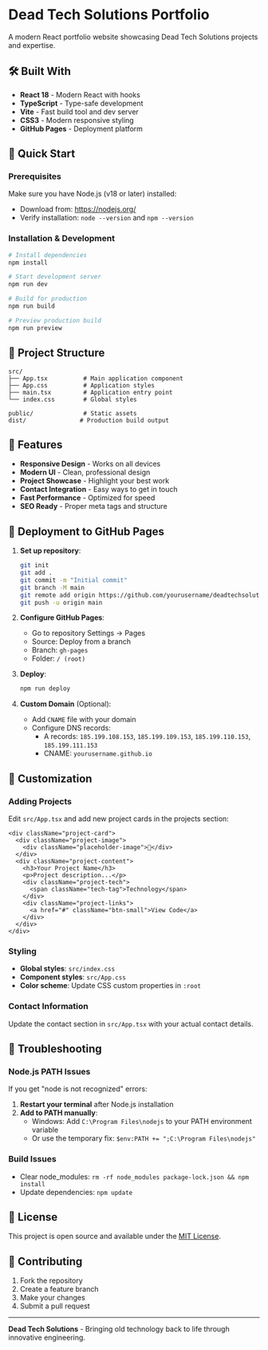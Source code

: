 # Dead Tech Solutions Portfolio

A modern React portfolio website showcasing Dead Tech Solutions projects and expertise.

## 🛠️ Built With

- **React 18** - Modern React with hooks
- **TypeScript** - Type-safe development
- **Vite** - Fast build tool and dev server
- **CSS3** - Modern responsive styling
- **GitHub Pages** - Deployment platform

## 🚀 Quick Start

### Prerequisites

Make sure you have Node.js (v18 or later) installed:
- Download from: https://nodejs.org/
- Verify installation: `node --version` and `npm --version`

### Installation & Development

```bash
# Install dependencies
npm install

# Start development server
npm run dev

# Build for production
npm run build

# Preview production build
npm run preview
```

## 📁 Project Structure

```
src/
├── App.tsx          # Main application component
├── App.css          # Application styles
├── main.tsx         # Application entry point
└── index.css        # Global styles

public/              # Static assets
dist/               # Production build output
```

## 🎨 Features

- **Responsive Design** - Works on all devices
- **Modern UI** - Clean, professional design
- **Project Showcase** - Highlight your best work
- **Contact Integration** - Easy ways to get in touch
- **Fast Performance** - Optimized for speed
- **SEO Ready** - Proper meta tags and structure

## 🚀 Deployment to GitHub Pages

1. **Set up repository**:
   ```bash
   git init
   git add .
   git commit -m "Initial commit"
   git branch -M main
   git remote add origin https://github.com/yourusername/deadtechsolutions.git
   git push -u origin main
   ```

2. **Configure GitHub Pages**:
   - Go to repository Settings → Pages
   - Source: Deploy from a branch
   - Branch: `gh-pages`
   - Folder: `/ (root)`

3. **Deploy**:
   ```bash
   npm run deploy
   ```

4. **Custom Domain** (Optional):
   - Add `CNAME` file with your domain
   - Configure DNS records:
     - A records: `185.199.108.153`, `185.199.109.153`, `185.199.110.153`, `185.199.111.153`
     - CNAME: `yourusername.github.io`

## 🔧 Customization

### Adding Projects

Edit `src/App.tsx` and add new project cards in the projects section:

```tsx
<div className="project-card">
  <div className="project-image">
    <div className="placeholder-image">🎯</div>
  </div>
  <div className="project-content">
    <h3>Your Project Name</h3>
    <p>Project description...</p>
    <div className="project-tech">
      <span className="tech-tag">Technology</span>
    </div>
    <div className="project-links">
      <a href="#" className="btn-small">View Code</a>
    </div>
  </div>
</div>
```

### Styling

- **Global styles**: `src/index.css`
- **Component styles**: `src/App.css`
- **Color scheme**: Update CSS custom properties in `:root`

### Contact Information

Update the contact section in `src/App.tsx` with your actual contact details.

## 🐛 Troubleshooting

### Node.js PATH Issues

If you get "node is not recognized" errors:

1. **Restart your terminal** after Node.js installation
2. **Add to PATH manually**:
   - Windows: Add `C:\Program Files\nodejs` to your PATH environment variable
   - Or use the temporary fix: `$env:PATH += ";C:\Program Files\nodejs"`

### Build Issues

- Clear node_modules: `rm -rf node_modules package-lock.json && npm install`
- Update dependencies: `npm update`

## 📝 License

This project is open source and available under the [MIT License](LICENSE).

## 🤝 Contributing

1. Fork the repository
2. Create a feature branch
3. Make your changes
4. Submit a pull request

---

**Dead Tech Solutions** - Bringing old technology back to life through innovative engineering.
